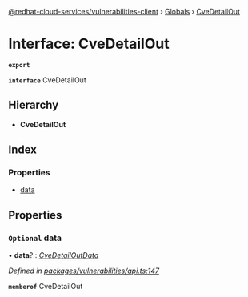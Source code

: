 [@redhat-cloud-services/vulnerabilities-client](../README.md) › [Globals](../globals.md) › [CveDetailOut](cvedetailout.md)

# Interface: CveDetailOut

**`export`** 

**`interface`** CveDetailOut

## Hierarchy

* **CveDetailOut**

## Index

### Properties

* [data](cvedetailout.md#optional-data)

## Properties

### `Optional` data

• **data**? : *[CveDetailOutData](cvedetailoutdata.md)*

*Defined in [packages/vulnerabilities/api.ts:147](https://github.com/RedHatInsights/javascript-clients/blob/master/packages/vulnerabilities/api.ts#L147)*

**`memberof`** CveDetailOut

